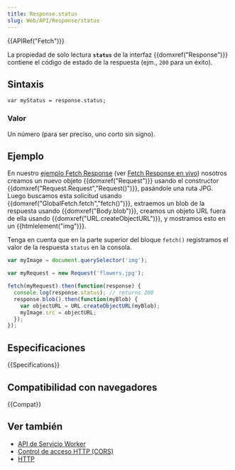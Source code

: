 ```yaml
---
title: Response.status
slug: Web/API/Response/status
---
```


{{APIRef("Fetch")}}

La propiedad de solo lectura **`status`** de la interfaz {{domxref("Response")}} contiene el código de estado de la respuesta (ejm., `200` para un éxito).

## Sintaxis

```
var myStatus = response.status;
```

### Valor

Un número (para ser preciso, uno corto sin signo).

## Ejemplo

En nuestro [ejemplo Fetch Response](https://github.com/mdn/fetch-examples/tree/master/fetch-response) (ver [Fetch Response en vivo](http://mdn.github.io/fetch-examples/fetch-response/)) nosotros creamos un nuevo objeto {{domxref("Request")}} usando el constructor {{domxref("Request.Request","Request()")}}, pasándole una ruta JPG. Luego buscamos esta solicitud usando {{domxref("GlobalFetch.fetch","fetch()")}}, extraemos un blob de la respuesta usando {{domxref("Body.blob")}}, creamos un objeto URL fuera de ella usando {{domxref("URL.createObjectURL")}}, y mostramos esto en un {{htmlelement("img")}}.

Tenga en cuenta que en la parte superior del bloque `fetch()` registramos el valor de la respuesta `status` en la consola.

```js
var myImage = document.querySelector('img');

var myRequest = new Request('flowers.jpg');

fetch(myRequest).then(function(response) {
  console.log(response.status); // returns 200
  response.blob().then(function(myBlob) {
    var objectURL = URL.createObjectURL(myBlob);
    myImage.src = objectURL;
  });
});
```

## Especificaciones

{{Specifications}}

## Compatibilidad con navegadores

{{Compat}}

## Ver también

- [API de Servicio Worker](/es/docs/Web/API/ServiceWorker_API)
- [Control de acceso HTTP (CORS)](/es/docs/Web/HTTP/Access_control_CORS)
- [HTTP](/es/docs/Web/HTTP)
